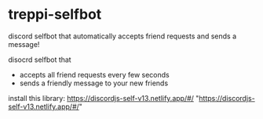 # treppi-selfbot
discord selfbot that automatically accepts friend requests and sends a message!


disocrd selfbot that 

- accepts all friend requests every few seconds
- sends a friendly message to your new friends


install this library: https://discordjs-self-v13.netlify.app/#/
"https://discordjs-self-v13.netlify.app/#/"
